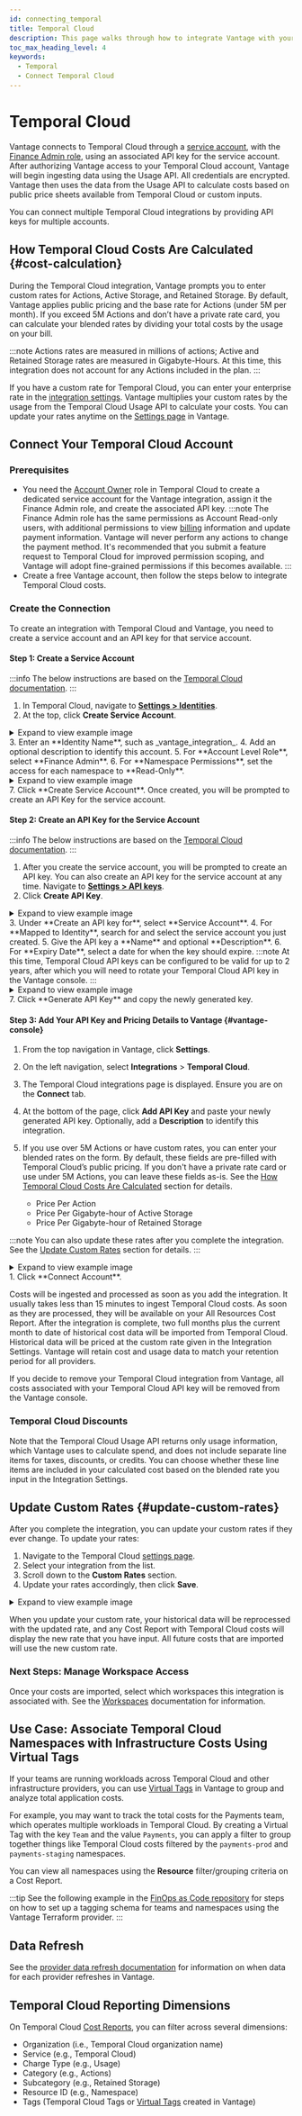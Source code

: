 ```yaml
---
id: connecting_temporal
title: Temporal Cloud
description: This page walks through how to integrate Vantage with your Temporal Cloud account.
toc_max_heading_level: 4
keywords:
  - Temporal
  - Connect Temporal Cloud
---
```


# Temporal Cloud

Vantage connects to Temporal Cloud through a [service account](https://docs.temporal.io/cloud/service-accounts), with the [Finance Admin role](https://docs.temporal.io/cloud/users#account-level-roles), using an associated API key for the service account. After authorizing Vantage access to your Temporal Cloud account, Vantage will begin ingesting data using the Usage API. All credentials are encrypted. Vantage then uses the data from the Usage API to calculate costs based on public price sheets available from Temporal Cloud or custom inputs. 

You can connect multiple Temporal Cloud integrations by providing API keys for multiple accounts.

## How Temporal Cloud Costs Are Calculated {#cost-calculation}

During the Temporal Cloud integration, Vantage prompts you to enter custom rates for Actions, Active Storage, and Retained Storage. By default, Vantage applies public pricing and the base rate for Actions (under 5M per month). If you exceed 5M Actions and don’t have a private rate card, you can calculate your blended rates by dividing your total costs by the usage on your bill. 

:::note
Actions rates are measured in millions of actions; Active and Retained Storage rates are measured in Gigabyte-Hours. At this time, this integration does not account for any Actions included in the plan.
:::

If you have a custom rate for Temporal Cloud, you can enter your enterprise rate in the [integration settings](/connecting_temporal#vantage-console). Vantage multiplies your custom rates by the usage from the Temporal Cloud Usage API to calculate your costs. You can update your rates anytime on the [Settings page](/connecting_temporal#update-custom-rates) in Vantage. 

## Connect Your Temporal Cloud Account

### Prerequisites

- You need the [Account Owner](https://docs.temporal.io/cloud/users#account-level-roles) role in Temporal Cloud to create a dedicated service account for the Vantage integration, assign it the Finance Admin role, and create the associated API key.
:::note
The Finance Admin role has the same permissions as Account Read-only users, with additional permissions to view [billing](https://docs.temporal.io/cloud/billing-and-cost) information and update payment information. Vantage will never perform any actions to change the payment method. It's recommended that you submit a feature request to Temporal Cloud for improved permission scoping, and Vantage will adopt fine-grained permissions if this becomes available.
:::
- Create a free Vantage account, then follow the steps below to integrate Temporal Cloud costs. 

### Create the Connection

To create an integration with Temporal Cloud and Vantage, you need to create a service account and an API key for that service account. 

#### Step 1: Create a Service Account

:::info
The below instructions are based on the [Temporal Cloud documentation](https://docs.temporal.io/cloud/service-accounts#create-a-service-account).
:::

1. In Temporal Cloud, navigate to **[Settings > Identities](https://cloud.temporal.io/settings/identities)**.
2. At the top, click **Create Service Account**. 
  <details><summary>Expand to view example image</summary>
    <div>
    <img alt="Creating a Temporal Service Account" width="100%" src="/img/temporal-create-service-account.png"/> </div>
  </details>
3. Enter an **Identity Name**, such as _vantage_integration_.
4. Add an optional description to identify this account.
5. For **Account Level Role**, select **Finance Admin**.
6. For **Namespace Permissions**, set the access for each namespace to **Read-Only**.
    <details><summary>Expand to view example image</summary>
    <div>
    <img alt="Setting up the Temporal service account with relevant permissions" width="100%" src="/img/temporal-service-account.png"/> </div>
  </details>
7. Click **Create Service Account**. Once created, you will be prompted to create an API Key for the service account.

#### Step 2: Create an API Key for the Service Account

:::info
The below instructions are based on the [Temporal Cloud documentation](https://docs.temporal.io/cloud/api-keys).
:::

1. After you create the service account, you will be prompted to create an API key. You can also create an API key for the service account at any time. Navigate to **[Settings > API keys](https://cloud.temporal.io/settings/api-keys)**. 
2. Click **Create API Key**. 
  <details><summary>Expand to view example image</summary>
    <div>
    <img alt="Creating a new Temporal API key" width="100%" src="/img/temporal-create-api.png"/> </div>
  </details>
3. Under **Create an API key for**, select **Service Account**.
4. For **Mapped to Identity**, search for and select the service account you just created.
5. Give the API key a **Name** and optional **Description**.
6. For **Expiry Date**, select a date for when the key should expire. 
  :::note
  At this time, Temporal Cloud API keys can be configured to be valid for up to 2 years, after which you will need to rotate your Temporal Cloud API key in the Vantage console.
  :::
  <details><summary>Expand to view example image</summary>
    <div>
    <img alt="Creating a new Temporal API key with relevant permissions" width="100%" src="/img/temporal-create-api-key.png"/> </div>
  </details>
7. Click **Generate API Key** and copy the newly generated key.

#### Step 3: Add Your API Key and Pricing Details to Vantage {#vantage-console}

1. From the top navigation in Vantage, click **Settings**.
2. On the left navigation, select **Integrations** > **Temporal Cloud**.
3. The Temporal Cloud integrations page is displayed. Ensure you are on the **Connect** tab.
4. At the bottom of the page, click **Add API Key** and paste your newly generated API key. Optionally, add a **Description** to identify this integration.
5. If you use over 5M Actions or have custom rates, you can enter your blended rates on the form. By default, these fields are pre-filled with Temporal Cloud’s public pricing. If you don't have a private rate card or use under 5M Actions, you can leave these fields as-is. See the [How Temporal Cloud Costs Are Calculated](/connecting_temporal#cost-calculation) section for details. 

   - Price Per Action
   - Price Per Gigabyte-hour of Active Storage
   - Price Per Gigabyte-hour of Retained Storage

  :::note
  You can also update these rates after you complete the integration. See the [Update Custom Rates](/connecting_temporal#update-custom-rates) section for details. 
  :::

  <details><summary>Expand to view example image</summary>
    <div>
    <img alt="Adding all credentials and custom rates in the Vantage console" width="100%" src="/img/temporal-vantage-console.png"/> </div>
  </details>
1. Click **Connect Account**. 

Costs will be ingested and processed as soon as you add the integration. It usually takes less than 15 minutes to ingest Temporal Cloud costs. As soon as they are processed, they will be available on your All Resources Cost Report. 
After the integration is complete, two full months plus the current month to date of historical cost data will be imported from Temporal Cloud. Historical data will be priced at the custom rate given in the Integration Settings. Vantage will retain cost and usage data to match your retention period for all providers. 

If you decide to remove your Temporal Cloud integration from Vantage, all costs associated with your Temporal Cloud API key will be removed from the Vantage console.

### Temporal Cloud Discounts

Note that the Temporal Cloud Usage API returns only usage information, which Vantage uses to calculate spend, and does not include separate line items for taxes, discounts, or credits. You can choose whether these line items are included in your calculated cost based on the blended rate you input in the Integration Settings.

## Update Custom Rates {#update-custom-rates}

After you complete the integration, you can update your custom rates if they ever change. To update your rates:

1. Navigate to the Temporal Cloud [settings page](https://console.vantage.sh/settings/temporal).
2. Select your integration from the list. 
3. Scroll down to the **Custom Rates** section.
4. Update your rates accordingly, then click **Save**.
  <details><summary>Expand to view example image</summary>
    <div>
    <img alt="Editing rates for the Temporal Cloud integration in Vantage" width="100%" src="/img/temporal-edit-rates.png"/> </div>
  </details>

When you update your custom rate, your historical data will be reprocessed with the updated rate, and any Cost Report with Temporal Cloud costs will display the new rate that you have input. All future costs that are imported will use the new custom rate. 

### Next Steps: Manage Workspace Access

Once your costs are imported, select which workspaces this integration is associated with. See the [Workspaces](/workspaces#integration-workspace) documentation for information.

## Use Case: Associate Temporal Cloud Namespaces with Infrastructure Costs Using Virtual Tags

If your teams are running workloads across Temporal Cloud and other infrastructure providers, you can use [Virtual Tags](/tagging) in Vantage to group and analyze total application costs.

For example, you may want to track the total costs for the Payments team, which operates multiple workloads in Temporal Cloud. By creating a Virtual Tag with the key `Team` and the value `Payments`, you can apply a filter to group together things like Temporal Cloud costs filtered by the `payments-prod` and `payments-staging` namespaces.

You can view all namespaces using the **Resource** filter/grouping criteria on a Cost Report.

:::tip
See the following example in the [FinOps as Code repository](https://github.com/vantage-sh/finops-as-code/tree/main/terraform/temporal-costs) for steps on how to set up a tagging schema for teams and namespaces using the Vantage Terraform provider.
:::

## Data Refresh

See the [provider data refresh documentation](/provider_data_refresh) for information on when data for each provider refreshes in Vantage.

## Temporal Cloud Reporting Dimensions

On Temporal Cloud [Cost Reports](/cost_reports), you can filter across several dimensions:

- Organization (i.e., Temporal Cloud organization name)
- Service (e.g., Temporal Cloud)
- Charge Type (e.g., Usage)
- Category (e.g., Actions)
- Subcategory (e.g., Retained Storage)
- Resource ID (e.g., Namespace)
- Tags (Temporal Cloud Tags or [Virtual Tags](/tagging) created in Vantage)
